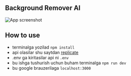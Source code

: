 ## Background Remover AI

![App screenshot](public/app-screenshot.png)

## How to use

* terminalga yozilad `npm install`
* api olasilar shu saytdan [replicate](https://replicate.com/)
* .env ga kiritasilar api ni `.env`
* bu ishga tushurish uchun buham terminalga `npm run dev`
* bu google brauzerilaga `localhost:3000`
